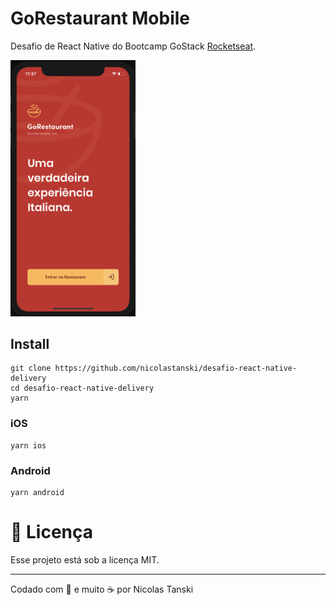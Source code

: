 # GoRestaurant Mobile

Desafio de React Native do Bootcamp GoStack [Rocketseat](https://rocketseat.com.br).

<img src="screenshot.png" alt="GoRestaurant" width="200" />

## Install
```
git clone https://github.com/nicolastanski/desafio-react-native-delivery
cd desafio-react-native-delivery
yarn
```

### iOS
```
yarn ios
```

### Android
```
yarn android
```


# 📝 Licença

Esse projeto está sob a licença MIT.

---
Codado com 💙 e muito ☕️ por Nicolas Tanski
